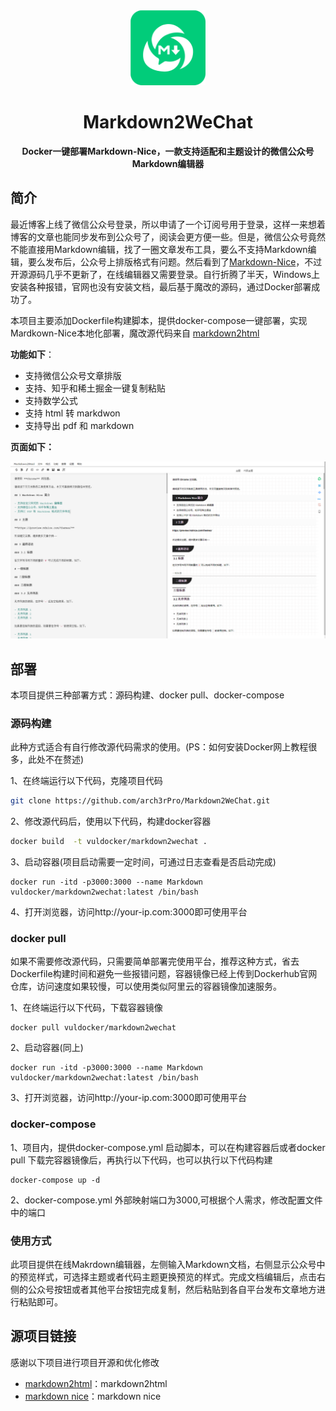 <div align="center">
<a>
<img width="120" src="./logo.png"/>
</a>
</div>
<h1 align="center">Markdown2WeChat</h1>

<p align="center"><b>Docker一键部署Markdown-Nice，一款支持适配和主题设计的微信公众号Markdown编辑器</b></p>


## 简介

最近博客上线了微信公众号登录，所以申请了一个订阅号用于登录，这样一来想着博客的文章也能同步发布到公众号了，阅读会更方便一些。但是，微信公众号竟然不能直接用Markdown编辑，找了一圈文章发布工具，要么不支持Markdown编辑，要么发布后，公众号上排版格式有问题。然后看到了[Markdown-Nice](https://editor.mdnice.com/)，不过开源源码几乎不更新了，在线编辑器又需要登录。自行折腾了半天，Windows上安装各种报错，官网也没有安装文档，最后基于魔改的源码，通过Docker部署成功了。

本项目主要添加Dockerfile构建脚本，提供docker-compose一键部署，实现Mardkown-Nice本地化部署，魔改源代码来自 [markdown2html](https://github.com/shenweiyan/Markdown2Html)

**功能如下**：

- 支持微信公众号文章排版
- 支持、知乎和稀土掘金一键复制粘贴
- 支持数学公式
- 支持 html 转 markdwon
- 支持导出 pdf 和 markdown

**页面如下：**

![](./markdown2wechat.png)

## 部署

本项目提供三种部署方式：源码构建、docker pull、docker-compose

### 源码构建

此种方式适合有自行修改源代码需求的使用。(PS：如何安装Docker网上教程很多，此处不在赘述)

1、在终端运行以下代码，克隆项目代码

```bash
git clone https://github.com/arch3rPro/Markdown2WeChat.git
```

2、修改源代码后，使用以下代码，构建docker容器

```bash
docker build  -t vuldocker/markdown2wechat .
```

3、启动容器(项目启动需要一定时间，可通过日志查看是否启动完成)

```
docker run -itd -p3000:3000 --name Markdown vuldocker/markdown2wechat:latest /bin/bash
```

4、打开浏览器，访问http://your-ip.com:3000即可使用平台

### docker pull

如果不需要修改源代码，只需要简单部署完使用平台，推荐这种方式，省去Dockerfile构建时间和避免一些报错问题，容器镜像已经上传到Dockerhub官网仓库，访问速度如果较慢，可以使用类似阿里云的容器镜像加速服务。

1、在终端运行以下代码，下载容器镜像

```
docker pull vuldocker/markdown2wechat
```

2、启动容器(同上)

```
docker run -itd -p3000:3000 --name Markdown vuldocker/markdown2wechat:latest /bin/bash
```

3、打开浏览器，访问http://your-ip.com:3000即可使用平台

### docker-compose

1、项目内，提供docker-compose.yml 启动脚本，可以在构建容器后或者docker pull 下载完容器镜像后，再执行以下代码，也可以执行以下代码构建

```
docker-compose up -d
```

2、docker-compose.yml 外部映射端口为3000,可根据个人需求，修改配置文件中的端口

### 使用方式

此项目提供在线Makrdown编辑器，左侧输入Markdown文档，右侧显示公众号中的预览样式，可选择主题或者代码主题更换预览的样式。完成文档编辑后，点击右侧的公众号按钮或者其他平台按钮完成复制，然后粘贴到各自平台发布文章地方进行粘贴即可。

## 源项目链接

感谢以下项目进行项目开源和优化修改

- [markdown2html](https://github.com/shenweiyan/Markdown2Html)：markdown2html
- [markdown nice](https://mdnice.com/)：markdown nice
